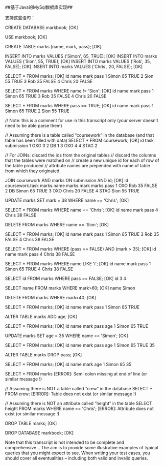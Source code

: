 ##基于Java的MySql数据库实现##

支持这些语句：

CREATE DATABASE markbook;
[OK]

USE markbook;
[OK]

CREATE TABLE marks (name, mark, pass);
[OK]

INSERT INTO marks VALUES ('Simon', 65, TRUE);
[OK]
INSERT INTO marks VALUES ('Sion', 55, TRUE);
[OK]
INSERT INTO marks VALUES ('Rob', 35, FALSE);
[OK]
INSERT INTO marks VALUES ('Chris', 20, FALSE);
[OK]

SELECT * FROM marks;
[OK]
id	name	mark	pass
1	Simon	65	TRUE
2	Sion	55	TRUE
3	Rob	35	FALSE
4	Chris	20	FALSE

SELECT * FROM marks WHERE name != 'Sion';
[OK]
id	name	mark	pass
1	Simon	65	TRUE
3	Rob	35	FALSE
4	Chris	20	FALSE

SELECT * FROM marks WHERE pass == TRUE;
[OK]
id	name	mark	pass
1	Simon	65	TRUE
2	Sion	55	TRUE

// Note: this is a comment for use in this transcript only (your server doesn’t need to be able parse them)

// Assuming there is a table called “coursework” in the database (and that table has been filled with data)
SELECT * FROM coursework;
[OK]
id	task	submission
1	OXO	3
2	DB	1
3	OXO	4
4	STAG	2



// For JOINs: discard the ids from the original tables
// discard the columns that the tables were matched on
// create a new unique id for each of row of the table produced
// attribute names are prepended with name of table from which they originated

JOIN coursework AND marks ON submission AND id;
[OK]
id	coursework.task	marks.name	marks.mark	marks.pass
1	OXO			Rob		35		FALSE
2	DB			Simon		65		TRUE
3	OXO			Chris		20		FALSE
4	STAG			Sion		55		TRUE

UPDATE marks SET mark = 38 WHERE name == 'Chris';
[OK]

SELECT * FROM marks WHERE name == 'Chris';
[OK]
id	name	mark	pass
4	Chris	38	FALSE

DELETE FROM marks WHERE name == 'Sion';
[OK]

SELECT * FROM marks;
[OK]
id	name	mark	pass
1	Simon	65	TRUE
3	Rob	35	FALSE
4	Chris	38	FALSE

SELECT * FROM marks WHERE (pass == FALSE) AND (mark > 35);
[OK]
id	name	mark	pass
4	Chris	38	FALSE

SELECT * FROM marks WHERE name LIKE 'i';
[OK]
id	name	mark	pass
1	Simon	65	TRUE
4	Chris	38	FALSE

SELECT id FROM marks WHERE pass == FALSE;
[OK]
id
3
4

SELECT name FROM marks WHERE mark>60;
[OK]
name
Simon


DELETE FROM marks WHERE mark<40;
[OK]

SELECT * FROM marks;
[OK]
id	name	mark	pass
1	Simon	65	TRUE

ALTER TABLE marks ADD age;
[OK]

SELECT * FROM marks;
[OK]
id	name	mark	pass	age
1	Simon	65	TRUE	

UPDATE marks SET age = 35 WHERE name == 'Simon';
[OK]

SELECT * FROM marks;
[OK]
id	name	mark	pass	age
1	Simon	65	TRUE	35

ALTER TABLE marks DROP pass;
[OK]

SELECT * FROM marks;
[OK]
id	name	mark	age
1	Simon	65	35

SELECT * FROM marks
[ERROR]: Semi colon missing at end of line (or similar message !)

// Assuming there is NOT a table called “crew” in the database
SELECT * FROM crew;
[ERROR]: Table does not exist (or similar message !)

// Assuming there is NOT an attribute called “height” in the table
SELECT height FROM marks WHERE name == 'Chris';
[ERROR]: Attribute does not exist (or similar message !)

DROP TABLE marks;
[OK]

DROP DATABASE markbook;
[OK]


Note that this transcript is not intended to be complete and comprehensive…
The aim is to provide some illustrative examples of typical queries that you might expect to see. When writing your test cases, you should cover all eventualities – including both valid and invalid queries.
